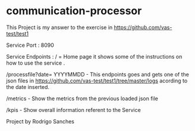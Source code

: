 # communication-processor

This Project is  my answer to the exercise in https://github.com/vas-test/test1

Service Port :
8090

Service Endpoints :
/ = Home page it shows some of the instructions on how to use the service .

/processfile?date= YYYYMMDD - This endpoints goes and gets one of the json files in https://github.com/vas-test/test1/tree/master/logs
                   acording to the date inserted.
                   
/metrics - Show the metrics from the previous loaded json file 

/kpis - Show overall information referent to the Service 
                   
                   
Project by Rodrigo Sanches
